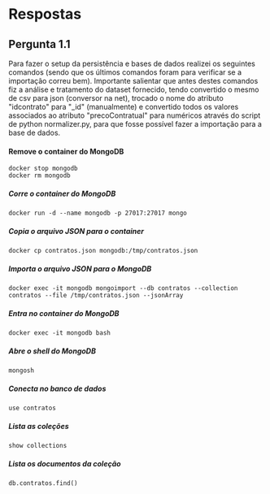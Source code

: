 # Respostas

## Pergunta 1.1

Para fazer o setup da persistência e bases de dados realizei os seguintes comandos (sendo que os últimos comandos foram para verificar se a importação correu bem). Importante salientar que antes destes comandos fiz a análise e tratamento do dataset fornecido, tendo convertido o mesmo de csv para json (conversor na net), trocado o nome do atributo "idcontrato" para "_id" (manualmente) e convertido todos os valores associados ao atributo "precoContratual" para numéricos através do script de python normalizer.py, para que fosse possível fazer a importação para a base de dados.

#### Remove o container do MongoDB

```
docker stop mongodb
docker rm mongodb
```

##### Corre o container do MongoDB

```
docker run -d --name mongodb -p 27017:27017 mongo
```

##### Copia o arquivo JSON para o container

```
docker cp contratos.json mongodb:/tmp/contratos.json
```

##### Importa o arquivo JSON para o MongoDB

```
docker exec -it mongodb mongoimport --db contratos --collection contratos --file /tmp/contratos.json --jsonArray
```

##### Entra no container do MongoDB

```
docker exec -it mongodb bash
```

##### Abre o shell do MongoDB

```
mongosh
```

##### Conecta no banco de dados

```
use contratos
```

##### Lista as coleções

```
show collections
```

##### Lista os documentos da coleção

```
db.contratos.find()
```